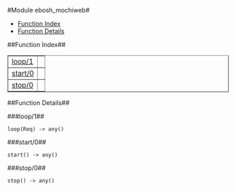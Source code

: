 

#Module ebosh_mochiweb#
* [Function Index](#index)
* [Function Details](#functions)


<a name="index"></a>

##Function Index##


<table width="100%" border="1" cellspacing="0" cellpadding="2" summary="function index"><tr><td valign="top"><a href="#loop-1">loop/1</a></td><td></td></tr><tr><td valign="top"><a href="#start-0">start/0</a></td><td></td></tr><tr><td valign="top"><a href="#stop-0">stop/0</a></td><td></td></tr></table>


<a name="functions"></a>

##Function Details##

<a name="loop-1"></a>

###loop/1##


`loop(Req) -> any()`

<a name="start-0"></a>

###start/0##


`start() -> any()`

<a name="stop-0"></a>

###stop/0##


`stop() -> any()`

